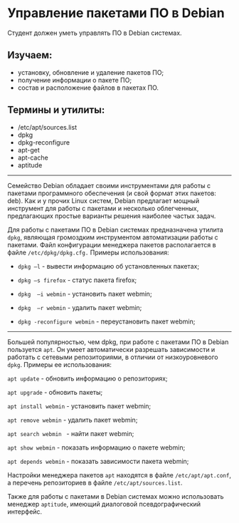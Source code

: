 # Управление пакетами ПО в Debian

Студент должен уметь управлять ПО в Debian системах.

## Изучаем:

- установку, обновление и удаление пакетов ПО;
- получение информации о пакете ПО;
- состав и расположение файлов в пакетах ПО.

## Термины и утилиты:        

- /etc/apt/sources.list
- dpkg
- dpkg-reconfigure
- apt-get
- apt-cache
- aptitude

---

Семейство Debian обладает своими инструментами для работы с пакетами программного обеспечения (и свой формат этих пакетов: deb). Как и у прочих Linux систем, Debian предлагает мощный инструмент для работы с пакетами и несколько облегченных, предлагающих простые варианты решения наиболее частых задач.

Для работы с пакетами ПО в Debian системах предназначена утилита `dpkg`, являющая громоздким инструментом автоматизации работы с пакетами. Файл конфигурации менеджера пакетов располагается в файле `/etc/dpkg/dpkg.cfg.` Примеры использования:

- `dpkg –l`                  - вывести информацию об установленных пакетах;

- `dpkg –s firefox`        - статус пакета firefox;

- `dpkg  –i webmin`        - установить пакет webmin;

- `dpkg  –r webmin`         - удалить пакет webmin;

- `dpkg -reconfigure webmin`         - переустановить пакет webmin;

---

Большей популярностью, чем dpkg, при работе с пакетами ПО в Debian пользуется `apt`. Он умеет автоматически разрешать зависимости и работать с сетевыми репозиториями, в отличии от низкоуровневого `dpkg`. Примеры ее использования:

`apt update` - обновить информацию о репозиториях;

`apt upgrade` - обновить пакеты;

`apt install webmin`  - установить пакет webmin;

`apt remove webmin` - удалить пакет webmin;

`apt search webmin `      - найти пакет webmin;

`apt show webmin`           - показать информацию о пакете webmin;

`apt depends webmin`        - показать зависимости пакета webmin;

Настройки менеджера пакетов `apt` находятся в файле `/etc/apt/apt.conf`, а перечень репозиториев в файле `/etc/apt/sources.list`.

Также для работы с пакетами в Debian системах можно использовать менеджер `aptitude`, имеющий диалоговой псевдографический интерфейс.